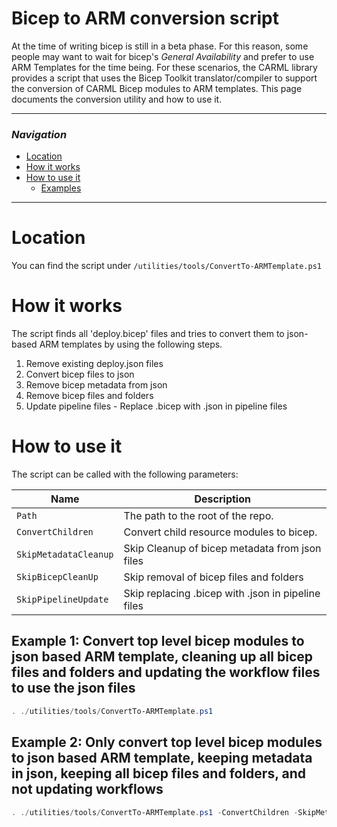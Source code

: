 # Bicep to ARM conversion script

At the time of writing bicep is still in a beta phase. For this reason, some people may want to wait for bicep's _General Availability_ and prefer to use ARM Templates for the time being.
For these scenarios, the CARML library provides a script that uses the Bicep Toolkit translator/compiler to support the conversion of CARML Bicep modules to ARM templates.
This page documents the conversion utility and how to use it.

---

### _Navigation_

- [Location](#location)
- [How it works](#what-it-does)
- [How to use it](#how-to-use-it)
  - [Examples](#examples)

---
# Location

You can find the script under `/utilities/tools/ConvertTo-ARMTemplate.ps1`

# How it works

The script finds all 'deploy.bicep' files and tries to convert them to json-based ARM templates
by using the following steps.
1. Remove existing deploy.json files
1. Convert bicep files to json
1. Remove bicep metadata from json
1. Remove bicep files and folders
1. Update pipeline files - Replace .bicep with .json in pipeline files

# How to use it

The script can be called with the following parameters:

| Name | Description |
|-|-|
| `Path` | The path to the root of the repo. |
| `ConvertChildren` | Convert child resource modules to bicep. |
| `SkipMetadataCleanup` | Skip Cleanup of bicep metadata from json files |
| `SkipBicepCleanUp` | Skip removal of bicep files and folders |
| `SkipPipelineUpdate` | Skip replacing .bicep with .json in pipeline files |

## Example 1: Convert top level bicep modules to json based ARM template, cleaning up all bicep files and folders and updating the workflow files to use the json files

```powershell
. ./utilities/tools/ConvertTo-ARMTemplate.ps1
```

## Example 2: Only convert top level bicep modules to json based ARM template, keeping metadata in json, keeping all bicep files and folders, and not updating workflows

```powershell
. ./utilities/tools/ConvertTo-ARMTemplate.ps1 -ConvertChildren -SkipMetadataCleanup -SkipBicepCleanUp -SkipWorkflowUpdate
```
